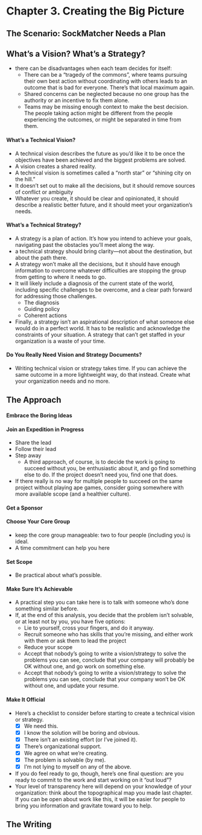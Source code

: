 # Chapter 3. Creating the Big Picture

## The Scenario: SockMatcher Needs a Plan

## What’s a Vision? What’s a Strategy?

- there can be disadvantages when each team decides for itself:
  - There can be a “tragedy of the commons”, where teams pursuing their own best action without coordinating with others leads to an outcome that is bad for everyone. There’s that local maximum again.
  - Shared concerns can be neglected because no one group has the authority or an incentive to fix them alone.
  - Teams may be missing enough context to make the best decision. The people taking action might be different from the people experiencing the outcomes, or might be separated in time from them.
  
#### What’s a Technical Vision?

- A technical vision describes the future as you’d like it to be once the objectives have been achieved and the biggest problems are solved.
- A vision creates a shared reality.
- A technical vision is sometimes called a “north star” or “shining city on the hill.”
- It doesn’t set out to make all the decisions, but it should remove sources of conflict or ambiguity
- Whatever you create, it should be clear and opinionated, it should describe a realistic better future, and it should meet your organization’s needs.

#### What’s a Technical Strategy?

- A strategy is a plan of action. It’s how you intend to achieve your goals, navigating past the obstacles you’ll meet along the way.
- a technical strategy should bring clarity—not about the destination, but about the path there.
- A strategy won’t make all the decisions, but it should have enough information to overcome whatever difficulties are stopping the group from getting to where it needs to go.
- It will likely include a diagnosis of the current state of the world, including specific challenges to be overcome, and a clear path forward for addressing those challenges.
  - The diagnosis
  - Guiding policy
  - Coherent actions
- Finally, a strategy isn’t an aspirational description of what someone else would do in a perfect world. It has to be realistic and acknowledge the constraints of your situation. A strategy that can’t get staffed in your organization is a waste of your time.

#### Do You Really Need Vision and Strategy Documents?

- Writing technical vision or strategy takes time. If you can achieve the same outcome in a more lightweight way, do that instead. Create what your organization needs and no more.

## The Approach

#### Embrace the Boring Ideas

#### Join an Expedition in Progress

- Share the lead
- Follow their lead
- Step away
  - A third approach, of course, is to decide the work is going to succeed without you, be enthusiastic about it, and go find something else to do. If the project doesn’t need you, find one that does.
- If there really is no way for multiple people to succeed on the same project without playing ape games, consider going somewhere with more available scope (and a healthier culture).
  
#### Get a Sponsor

#### Choose Your Core Group

- keep the core group manageable: two to four people (including you) is ideal.
- A time commitment can help you here

#### Set Scope

- Be practical about what’s possible.

#### Make Sure It’s Achievable

- A practical step you can take here is to talk with someone who’s done something similar before.
- If, at the end of this analysis, you decide that the problem isn’t solvable, or at least not by you, you have five options:
  - Lie to yourself, cross your fingers, and do it anyway.
  - Recruit someone who has skills that you’re missing, and either work with them or ask them to lead the project
  - Reduce your scope
  - Accept that nobody’s going to write a vision/strategy to solve the problems you can see, conclude that your company will probably be OK without one, and go work on something else.
  - Accept that nobody’s going to write a vision/strategy to solve the problems you can see, conclude that your company won’t be OK without one, and update your resume.

#### Make It Official

- Here’s a checklist to consider before starting to create a technical vision or strategy.
  - [x] We need this.
  - [x] I know the solution will be boring and obvious.
  - [x] There isn’t an existing effort (or I’ve joined it).
  - [x] There’s organizational support.
  - [x] We agree on what we’re creating.
  - [x] The problem is solvable (by me).
  - [x] I’m not lying to myself on any of the above.
- If you do feel ready to go, though, here’s one final question: are you ready to commit to the work and start working on it “out loud”?
- Your level of transparency here will depend on your knowledge of your organization: think about the topographical map you made last chapter. If you can be open about work like this, it will be easier for people to bring you information and gravitate toward you to help.

## The Writing





